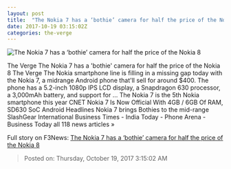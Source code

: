 ```yaml
---
layout: post
title:  "The Nokia 7 has a ‘bothie’ camera for half the price of the Nokia 8"
date: 2017-10-19 03:15:02Z
categories: the-verge
---
```


![The Nokia 7 has a ‘bothie’ camera for half the price of the Nokia 8](https://cdn.vox-cdn.com/thumbor/9vzR5vlpp8x7WQSnxQtjVFixKP8=/0x526:5000x3144/fit-in/1200x630/cdn.vox-cdn.com/uploads/chorus_asset/file/9490059/nokia_7_gloss_black_hero.jpg)

The Verge The Nokia 7 has a 'bothie' camera for half the price of the Nokia 8 The Verge The Nokia smartphone line is filling in a missing gap today with the Nokia 7, a midrange Android phone that'll sell for around $400. The phone has a 5.2-inch 1080p IPS LCD display, a Snapdragon 630 processor, a 3,000mAh battery, and support for ... The Nokia 7 is the 5th Nokia smartphone this year CNET Nokia 7 Is Now Official With 4GB / 6GB Of RAM, SD630 SoC Android Headlines Nokia 7 brings Bothies to the mid-range SlashGear International Business Times - India Today - Phone Arena - Business Today all 118 news articles »


Full story on F3News: [The Nokia 7 has a ‘bothie’ camera for half the price of the Nokia 8](http://www.f3nws.com/n/BbxXEC)

> Posted on: Thursday, October 19, 2017 3:15:02 AM

